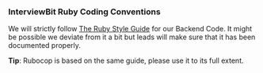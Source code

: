 ### InterviewBit Ruby Coding Conventions

We will strictly follow [The Ruby Style Guide](https://rubystyle.guide/) for our Backend Code. It might be possible we deviate from it a bit but leads will make sure that it has been documented properly.

**Tip**: Rubocop is based on the same guide, please use it to its full extent.